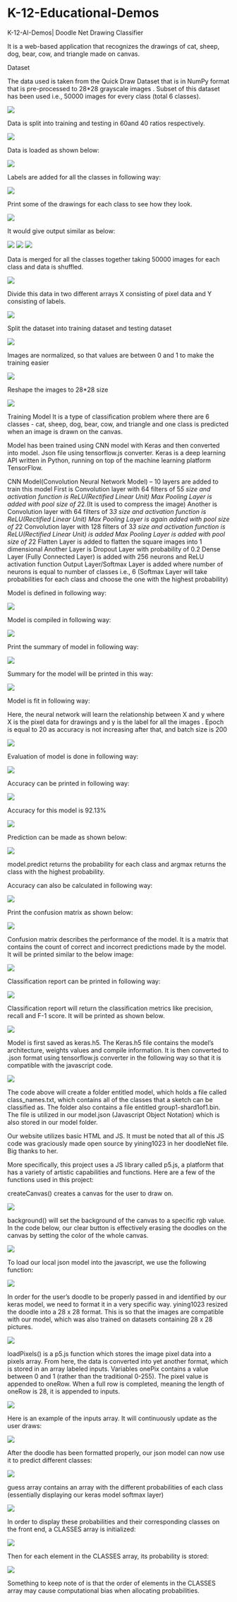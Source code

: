 # K-12-Educational-Demos
K-12-AI-Demos| Doodle Net Drawing Classifier

It is a web-based application that recognizes the drawings of cat, sheep, dog, bear, cow, and triangle made on canvas.

Dataset

The data used is taken from the Quick Draw Dataset that is in NumPy format that is pre-processed to 28*28 grayscale images . Subset of this dataset has been used i.e., 50000 images for every class (total 6 classes). 


<img src="readMePictures/pic0.png">

Data is split into training and testing in 60and 40 ratios respectively.


<img src="readMePictures/pic1.png">

Data is loaded as shown below:

<img src="readMePictures/pic2.png">

Labels are added for all the classes in following way:

<img src="readMePictures/pic3.png">

Print some of the drawings for each class to see how they look. 

<img src="readMePictures/pic4.png">

It would give output similar as below:

<img src="readMePictures/pic5.png">

<img src="readMePictures/pic6.png">

<img src="readMePictures/pic7.png">

Data is merged for all the classes together taking 50000 images for each class and data is shuffled.

<img src="readMePictures/pic8.png">

Divide this data in two different arrays X consisting of pixel data and Y consisting of labels.

<img src="readMePictures/pic9.png">

Split the dataset into training dataset and testing dataset 

<img src="readMePictures/pic10.png">

Images are normalized, so that values are between 0 and 1 to make the training easier

<img src="readMePictures/pic11.png">

Reshape the images to 28*28 size

<img src="readMePictures/pic12.png">

Training Model
 It is a type of classification problem where there are 6 classes - cat, sheep, dog, bear, cow, and triangle and one class is predicted when an image is drawn on the canvas.

Model has been trained using CNN model with Keras and then converted into model. Json file using tensorflow.js converter.
Keras is a deep learning API written in Python, running on top of the machine learning platform TensorFlow. 


CNN Model(Convolution Neural Network Model) – 10 layers are added to train this model
First is Convolution layer with 64 filters of 5*5 size and activation function is ReLU(Rectified Linear Unit)
Max Pooling Layer is added with pool size of 2*2.(It is used to compress the image)
Another is Convolution layer with 64 filters of 3*3 size and activation function is ReLU(Rectified Linear Unit)
Max Pooling Layer is again added with pool size of 2*2
Convolution layer with 128 filters of 3*3 size and activation function is ReLU(Rectified Linear Unit) is added
Max Pooling Layer is added with pool size of 2*2
Flatten Layer is added to flatten the square images into 1 dimensional
Another Layer is Dropout Layer with probability of 0.2
Dense Layer (Fully Connected Layer) is added with 256 neurons and ReLU activation function
Output Layer/Softmax Layer is added where number of neurons is equal to number of classes i.e., 6 (Softmax Layer will take probabilities for each class and choose the one with the highest probability)





Model is defined in following way:

<img src="readMePictures/pic13.png">


Model is compiled in following way:

<img src="readMePictures/pic14.png">

Print the summary of model in following way:

<img src="readMePictures/pic15.png">

Summary for the model will be printed in this way:


<img src="readMePictures/pic16.png">

Model is fit in following way:

Here, the neural network will learn the relationship between X and y where X is the pixel data for drawings and y is the label for all the images . Epoch is equal to 20 as accuracy is not increasing after that, and batch size is 200

<img src="readMePictures/pic17.png">

Evaluation of model is done in following way:

<img src="readMePictures/pic18.png">

Accuracy can be printed in following way:

<img src="readMePictures/pic19.png">

Accuracy for this model is 92.13%

<img src="readMePictures/pic20.png">

Prediction can be made as shown below:

<img src="readMePictures/pic21.png">

model.predict returns the probability for each class and argmax returns the class with the highest probability.

Accuracy can also be calculated in following way:

<img src="readMePictures/pic22.png">


Print the confusion matrix as shown below:

<img src="readMePictures/pic23.png">

Confusion matrix describes the performance of the model. It is a matrix that contains the count of correct and incorrect predictions made by the model. It will be printed similar to the below image:

<img src="readMePictures/pic24.png">

Classification report can be printed in following way:

<img src="readMePictures/pic25.png">

Classification report will return the classification metrics like precision, recall and F-1 score. It will be printed as shown below.

<img src="readMePictures/pic26.png">

Model is first saved as keras.h5. The Keras.h5 file contains the model’s architecture, weights values and compile information. 
It is then converted to .json format using tensorflow.js converter in the following way so that it is compatible with the javascript code.

<img src="readMePictures/pic27.png">

The code above will create a folder entitled model, which holds a file called class_names.txt, which contains all of the classes that a sketch can be classified as. The folder also contains a file entitled group1-shard1of1.bin. The file is utilized in our model.json (Javascript Object Notation) which is also stored in our model folder. 


Our website utilizes basic HTML and JS. It must be noted that all of this JS code was graciously made open source by yining1023 in her doodleNet file. Big thanks to her. 

More specifically, this project uses a JS library called p5.js, a platform that has a variety of artistic capabilities and functions. Here are a few of the functions used in this project:

createCanvas() creates a canvas for the user to draw on.

<img src="readMePictures/pic28.png">

background() will set the background of the canvas to a specific rgb value. In the code below, our clear button is effectively erasing the doodles on the canvas by setting the color of the whole canvas.

<img src="readMePictures/pic29.png">

To load our local json model into the javascript, we use the following function:

<img src="readMePictures/pic30.png">

In order for the user’s doodle to be properly passed in and identified by our keras model, we need to format it in a very specific way. yining1023 resized the doodle into a 28 x 28 format. This is so that the images are compatible with our model, which was also trained on datasets containing 28 x 28 pictures.

<img src="readMePictures/pic31.png">

loadPixels() is a p5.js function which stores the image pixel data into a pixels array. From here, the data is converted into yet another format, which is stored in an array labeled inputs. Variables onePix contains a value between 0 and 1 (rather than the traditional 0-255). The pixel value is appended to oneRow. When a full row is completed, meaning the length of oneRow is 28, it is appended to inputs. 

<img src="readMePictures/pic32.png">

Here is an example of the inputs array. It will continuously update as the user draws:

<img src="readMePictures/pic33.png">

After the doodle has been formatted properly, our json model can now use it to predict different classes:


<img src="readMePictures/pic34.png">

guess array contains an array with the different probabilities of each class (essentially displaying our keras model softmax layer)

<img src="readMePictures/pic35.png">


In order to display these probabilities and their corresponding classes on the front end, a CLASSES array is initialized:

<img src="readMePictures/pic36.png">

Then for each element in the CLASSES array, its probability is stored:

<img src="readMePictures/pic37.png">


Something to keep note of is that the order of elements in the CLASSES array may cause computational bias when allocating probabilities.
